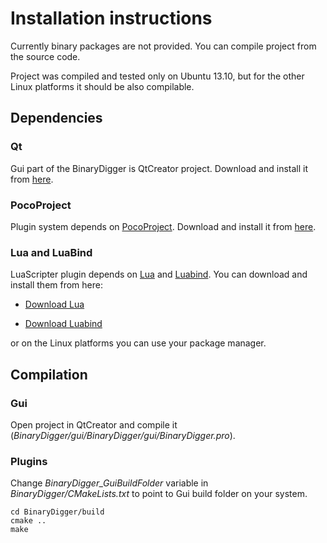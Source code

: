 # Installation instructions

Currently binary packages are not provided. You can compile project from the source code.

Project was compiled and tested only on Ubuntu 13.10, but for the other Linux platforms it should be also compilable.

## Dependencies

### Qt

Gui part of the BinaryDigger is QtCreator project. Download and install it from [here](http://qt-project.org/downloads).

### PocoProject

Plugin system depends on [PocoProject](http://pocoproject.org/). Download and install it from [here](http://pocoproject.org/download/index.html).

### Lua and LuaBind

LuaScripter plugin depends on [Lua](http://www.lua.org/) and [Luabind](http://www.rasterbar.com/products/luabind.html). You can download and install them from here:

* [Download Lua](http://www.lua.org/download.html)

* [Download Luabind](http://sourceforge.net/projects/luabind/files/luabind/)

or on the Linux platforms you can use your package manager.

## Compilation

### Gui

Open project in QtCreator and compile it (*BinaryDigger/gui/BinaryDigger/gui/BinaryDigger.pro*).

### Plugins

Change *BinaryDigger_GuiBuildFolder* variable in *BinaryDigger/CMakeLists.txt* to point to Gui build folder on your system.

```
cd BinaryDigger/build
cmake ..
make
```
